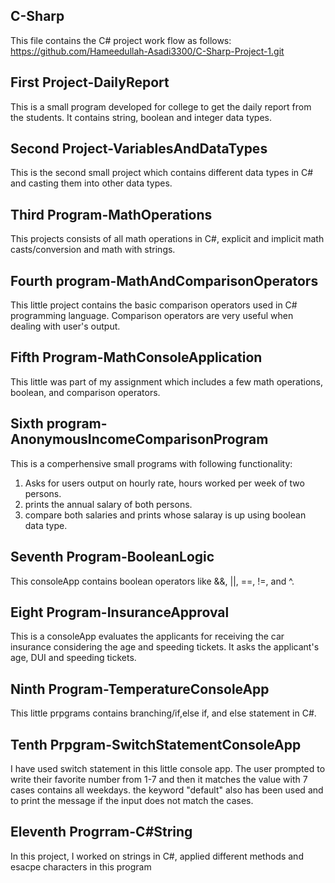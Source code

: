 ## C-Sharp
This file contains the C# project work flow as follows:
https://github.com/Hameedullah-Asadi3300/C-Sharp-Project-1.git





## First Project-DailyReport
This is a small program developed for college to get the daily report from the students.
It contains string, boolean and integer data types.

## Second Project-VariablesAndDataTypes
This is the second small project which contains different data types in C# and casting them into other data types.

## Third Program-MathOperations
This projects consists of all math operations in C#, explicit and implicit math casts/conversion and math with strings.

## Fourth program-MathAndComparisonOperators
This little project contains the basic comparison operators used in C# programming language. Comparison operators
are very useful when dealing with user's output.

## Fifth Program-MathConsoleApplication
This little was part of my assignment which includes a few math operations, boolean, and comparison operators.

## Sixth program-AnonymousIncomeComparisonProgram
This is a comperhensive small programs with following functionality:
1. Asks for users output on hourly rate, hours worked per week of two persons.
2. prints the annual salary of both persons.
3. compare both salaries and prints whose salaray is up using boolean data type.

## Seventh Program-BooleanLogic
This consoleApp contains boolean operators like &&, ||, ==, !=, and ^.

## Eight Program-InsuranceApproval
This is a consoleApp evaluates the applicants for receiving the car insurance considering the age and speeding tickets.
It asks the applicant's age, DUI and speeding tickets.

## Ninth Program-TemperatureConsoleApp
This little prpgrams contains branching/if,else if, and else statement in C#.

## Tenth Prpgram-SwitchStatementConsoleApp
I have used switch statement in this little console app. The user prompted to write their favorite number from 1-7 and then 
it matches the value with 7 cases contains all weekdays.
the keyword "default" also has been used and to print the message if the input does not match the cases.

## Eleventh Progrram-C#String
In this project, I worked on strings in C#, applied different methods and esacpe characters in this program

